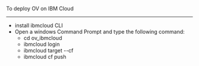 
To deploy OV on IBM Cloud

----
- install ibmcloud CLI
- Open a windows Command Prompt and type the following command:
    - cd ov_ibmcloud
    - ibmcloud login
    - ibmcloud target --cf
    - ibmcloud cf push